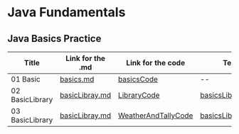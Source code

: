 # Java Fundamentals

## Java Basics Practice 

| Title           | Link for the .md                               | Link for the code                                                                      | Test Link                                                                                   |
|-----------------|----------------------------------------|----------------------------------------------------------------------------------------|---------------------------------------------------------------------------------------------|
| 01 Basic        | [basics.md](./basics/basics.md)| [basicsCode](./basics/Main.java)                                                       | --                                                                                          |
| 02 BasicLibrary | [basicLibray.md](./basiclibrary/basicLibrary.md)| [LibraryCode](./basiclibrary/lib/src/main/java/basiclibrary/Library.java)              | [basicsLibraryCodeTest](./basiclibrary/lib/src/test/java/basiclibrary/LibraryTest.java)     | 
| 03 BasicLibrary | [basicLibray.md](./basiclibrary/basicLibrary.md)| [WeatherAndTallyCode](./basiclibrary/lib/src/main/java/basiclibrary/MapaAndTally.java) | [basicsLibraryCodeTest](./basiclibrary/lib/src/test/java/basiclibrary/MapAndTallyTest.java) | 